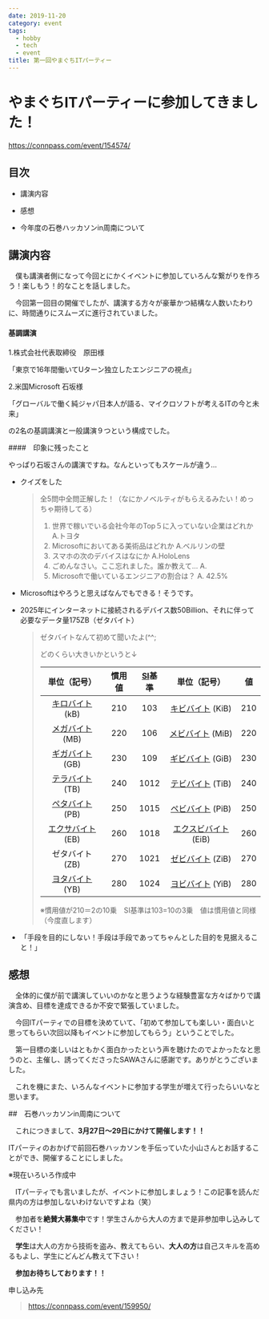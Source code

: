 ```yaml
---
date: 2019-11-20
category: event
tags:
  - hobby
  - tech
  - event
title: 第一回やまぐちITパーティー
---
```

# やまぐちITパーティーに参加してきました！

https://connpass.com/event/154574/

## 目次

* 講演内容

* 感想

* 今年度の石巻ハッカソンin周南について

  

## 講演内容

　僕も講演者側になって今回とにかくイベントに参加していろんな繋がりを作ろう！楽しもう！的なことを話しました。

　今回第一回目の開催でしたが、講演する方々が豪華かつ結構な人数いたわりに、時間通りにスムーズに進行されていました。





#### 基調講演

1.株式会社代表取締役　原田様  

「東京で16年間働いてUターン独立したエンジニアの視点」

2.米国Microsoft 石坂様

「グローバルで働く純ジャパ日本人が語る、マイクロソフトが考えるITの今と未来」

の2名の基調講演と一般講演９つという構成でした。



####　印象に残ったこと

やっぱり石坂さんの講演ですね。なんといってもスケールが違う…

* クイズをした

  > 全5問中全問正解した！（なにかノベルティがもらえるみたい！めっちゃ期待してる）
  >
  > 1. 世界で稼いでいる会社今年のTop５に入っていない企業はどれか   A.トヨタ
  > 2. Microsoftにおいてある美術品はどれか                  A.ベルリンの壁
  > 3. スマホの次のデバイスはなにか                               A.HoloLens
  > 4. ごめんなさい。ここ忘れました。誰か教えて...     A.
  > 5. Microsoftで働いているエンジニアの割合は？       A. 42.5%

* Microsoftはやろうと思えばなんでもできる！そうです。

* 2025年にインターネットに接続されるデバイス数50Billion、それに伴って必要なデータ量175ZB（ゼタバイト）

  >ゼタバイトなんて初めて聞いたよ(^^;
  >
  >どのくらい大きいかというと↓
  >
  >
  >| 単位（記号）                                                 | 慣用値 | [SI](https://ja.wikipedia.org/wiki/国際単位系)基準 | 単位（記号）                                                 | 値   |
  >|:-------:|:----------------:|:-----------------:|:----------------------:|:-----------------------------------------:|
  >| [キロバイト](https://ja.wikipedia.org/wiki/キロバイト) (kB)  | 210 | 103                                                | [キビバイト](https://ja.wikipedia.org/wiki/キビバイト) (KiB) | 210  |
  >| [メガバイト](https://ja.wikipedia.org/wiki/メガバイト) (MB)  | 220    | 106                                                | [メビバイト](https://ja.wikipedia.org/wiki/メビバイト) (MiB) | 220  |
  >| [ギガバイト](https://ja.wikipedia.org/wiki/ギガバイト) (GB)  | 230    | 109                                                | [ギビバイト](https://ja.wikipedia.org/wiki/ギビバイト) (GiB) | 230  |
  >| [テラバイト](https://ja.wikipedia.org/wiki/テラバイト) (TB)  | 240    | 1012                                               | [テビバイト](https://ja.wikipedia.org/wiki/テビバイト) (TiB) | 240  |
  >| [ペタバイト](https://ja.wikipedia.org/wiki/ペタバイト) (PB)  | 250    | 1015                                               | [ペビバイト](https://ja.wikipedia.org/wiki/ペビバイト) (PiB) | 250  |
  >| [エクサバイト](https://ja.wikipedia.org/wiki/エクサバイト) (EB) | 260    | 1018                                               | [エクスビバイト](https://ja.wikipedia.org/wiki/エクスビバイト) (EiB) | 260  |
  >| ゼタバイト (ZB)                                              | 270    | 1021                                               | [ゼビバイト](https://ja.wikipedia.org/wiki/ゼビバイト) (ZiB) | 270  |
  >| [ヨタバイト](https://ja.wikipedia.org/wiki/ヨタバイト) (YB)  | 280    | 1024                                               | [ヨビバイト](https://ja.wikipedia.org/wiki/ヨビバイト) (YiB) | 280  |
  >
  >※慣用値が210＝2の10乗　SI基準は103=10の3乗　値は慣用値と同様（今度直します）

* 「手段を目的にしない！手段は手段であってちゃんとした目的を見据えること！」

  

## 感想

　全体的に僕が前で講演していいのかなと思うような経験豊富な方々ばかりで講演含め、目標を達成できるか不安で緊張していました。

　今回ITパーティでの目標を決めていて、「初めて参加しても楽しい・面白いと思ってもらい次回以降もイベントに参加してもらう」ということでした。

　第一目標の楽しいはともかく面白かったという声を聴けたのでよかったなと思うのと、主催し、誘ってくださったSAWAさんに感謝です。ありがとうございました。

　これを機にまた、いろんなイベントに参加する学生が増えて行ったらいいなと思います。



##　石巻ハッカソンin周南について

　これにつきまして、**3月27日～29日にかけて開催します！！**

ITパーティのおかげで前回石巻ハッカソンを手伝っていた小山さんとお話することができ、開催することにしました。

※現在いろいろ作成中

　ITパーティでも言いましたが、イベントに参加しましょう！この記事を読んだ県内の方は参加しないわけないですよね（笑）

　参加者を**絶賛大募集中**です！学生さんから大人の方まで是非参加申し込みしてください！

　<strong>学生</strong>は大人の方から技術を盗み、教えてもらい、**大人の方**は自己スキルを高めるもよし、学生にどんどん教えて下さい！

　**参加お待ちしております！！**



申し込み先

> https://connpass.com/event/159950/
